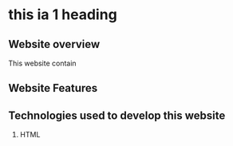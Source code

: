 # this ia 1 heading

## Website overview

This website contain

## Website Features

## Technologies used to develop this website

1. HTML
